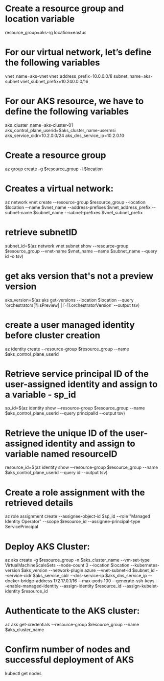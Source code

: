 # Create a resource group and location variable

resource_group=aks-rg
location=eastus

# For our virtual network, let’s define the following variables
vnet_name=aks-vnet
vnet_address_prefix=10.0.0.0/8
subnet_name=aks-subnet
vnet_subnet_prefix=10.240.0.0/16

# For our AKS resource, we have to define the following variables
aks_cluster_name=aks-cluster-01
aks_control_plane_userid=$aks_cluster_name-usermsi
aks_service_cidr=10.2.0.0/24
aks_dns_service_ip=10.2.0.10


# Create a resource group
az group create -g $resource_group -l $location


# Creates a virtual network:
az network vnet create --resource-group $resource_group --location $location --name $vnet_name --address-prefixes $vnet_address_prefix --subnet-name $subnet_name --subnet-prefixes $vnet_subnet_prefix


# retrieve subnetID
subnet_id=$(az network vnet subnet show --resource-group $resource_group --vnet-name $vnet_name --name $subnet_name --query id -o tsv)

# get aks version that's not a preview version
aks_version=$(az aks get-versions --location $location --query 'orchestrators[?!isPreview] | [-1].orchestratorVersion'  --output tsv)


# create a user managed identity before cluster creation
az identity create --resource-group $resource_group --name $aks_control_plane_userid


# Retrieve service principal ID of the user-assigned identity and assign to a variable - sp_id
sp_id=$(az identity show --resource-group $resource_group --name $aks_control_plane_userid --query principalId --output tsv)


# Retrieve the unique ID of the user-assigned identity and assign to variable named resourceID
resource_id=$(az identity show --resource-group $resource_group --name $aks_control_plane_userid --query id --output tsv)

# Create a role assignment with the retrieved details
az role assignment create --assignee-object-id $sp_id --role "Managed Identity Operator" --scope $resource_id --assignee-principal-type ServicePrincipal


# Deploy AKS Cluster:
az aks create -g $resource_group -n $aks_cluster_name --vm-set-type VirtualMachineScaleSets --node-count 3 --location $location --kubernetes-version $aks_version --network-plugin azure --vnet-subnet-id $subnet_id --service-cidr $aks_service_cidr --dns-service-ip $aks_dns_service_ip --docker-bridge-address 172.17.0.1/16 --max-pods 100 --generate-ssh-keys --enable-managed-identity --assign-identity $resource_id --assign-kubelet-identity $resource_id


# Authenticate to the AKS cluster:
az aks get-credentials --resource-group $resource_group --name $aks_cluster_name


# Confirm number of nodes and successful deployment of AKS 
kubectl get nodes
